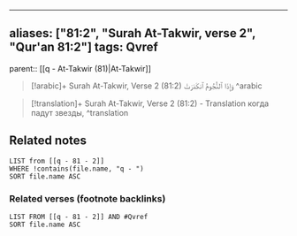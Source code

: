 
---
aliases: ["81:2", "Surah At-Takwir, verse 2", "Qur'an 81:2"]
tags: Qvref
---

parent:: [[q - At-Takwir (81)|At-Takwir]]

> [!arabic]+ Surah At-Takwir, Verse 2 (81:2)
> <span class="quran-arabic">وَإِذَا ٱلنُّجُومُ ٱنكَدَرَتْ</span>
^arabic

> [!translation]+ Surah At-Takwir, Verse 2 (81:2) - Translation
> когда падут звезды,
^translation



## Related notes
```dataview
LIST from [[q - 81 - 2]]
WHERE !contains(file.name, "q - ")
SORT file.name ASC
```

### Related verses (footnote backlinks)
```dataview
LIST FROM [[q - 81 - 2]] AND #Qvref
SORT file.name ASC
```


